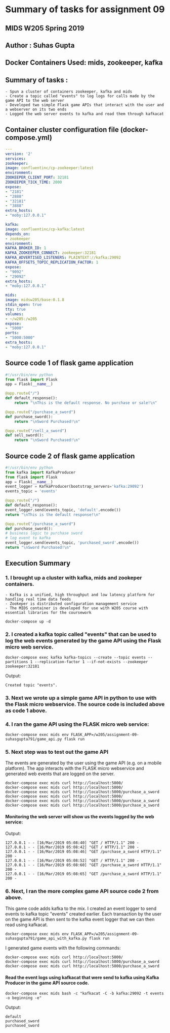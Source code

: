 # Summary of tasks for assignment 09 
## MIDS W205 Spring 2019
## Author : Suhas Gupta
## Docker Containers Used: mids, zookeeper, kafka

## Summary of tasks : 

    - Spun a cluster of containers zookeeper, kafka and mids
    - Create a topic called "events" to log logs for calls made by the game API to the web server 
    - Developed two simple Flask game APIs that interact with the user and a webserver on its two ends 
    - Logged the web server events to kafka and read them through kafkacat

## Container cluster configuration file (docker-compose.yml)

```yml
---
version: '2'
services:
zookeeper:
image: confluentinc/cp-zookeeper:latest
environment:
ZOOKEEPER_CLIENT_PORT: 32181
ZOOKEEPER_TICK_TIME: 2000
expose:
- "2181"
- "2888"
- "32181"
- "3888"
extra_hosts:
- "moby:127.0.0.1"

kafka:
image: confluentinc/cp-kafka:latest
depends_on:
- zookeeper
environment:
KAFKA_BROKER_ID: 1
KAFKA_ZOOKEEPER_CONNECT: zookeeper:32181
KAFKA_ADVERTISED_LISTENERS: PLAINTEXT://kafka:29092
KAFKA_OFFSETS_TOPIC_REPLICATION_FACTOR: 1
expose:
- "9092"
- "29092"
extra_hosts:
- "moby:127.0.0.1"

mids:
image: midsw205/base:0.1.8
stdin_open: true
tty: true
volumes:
- ~/w205:/w205
expose:
- "5000"
ports:
- "5000:5000"
extra_hosts:
- "moby:127.0.0.1"

```

## Source code 1 of flask game application

```python
#!/usr/bin/env python
from flask import Flask
app = Flask(__name__)

@app.route("/")
def default_response():
    return "\nThis is the default response. No purchase or sale!\n"

@app.route("/purchase_a_sword")
def purchase_sword():
    return "\nSword Purchased!\n"

@app.route("/sell_a_sword")
def sell_sword():
    return "\nSword Purchased!\n"
```

## Source code 2 of flask game application

```python
#!/usr/bin/env python
from kafka import KafkaProducer
from flask import Flask
app = Flask(__name__)
event_logger = KafkaProducer(bootstrap_servers='kafka:29092')
events_topic = 'events'

@app.route("/")
def default_response():
event_logger.send(events_topic, 'default'.encode())
return "\nThis is the default response!\n"

@app.route("/purchase_a_sword")
def purchase_sword():
# business logic to purchase sword
# log event to kafka
event_logger.send(events_topic, 'purchased_sword'.encode())
return "\nSword Purchased!\n"
```

## Execution Summary

### 1. I brought up a cluster with kafka, mids and zookeper containers. 
    - Kafka is a unified, high throughput and low latency platform for handling real time data feeds
    - Zookeper is distributed configuration management service 
    - The MIDS container is developed for use with W205 course with essential libraries for the coursework

```
docker-compose up -d
```

### 2. I created a kafka topic called "events" that can be used to log the web events generated by the game API using the Flask micro web service.

```
docker-compose exec kafka kafka-topics --create --topic events --partitions 1 --replication-factor 1 --if-not-exists --zookeeper zookeeper:32181
```

Output: 
```
Created topic "events".
```

### 3. Next we wrote up a simple game API in python to use with the Flask micro webservice. The source code is included above as code 1 above.

### 4. I ran the game API using the FLASK micro web service:

```
docker-compose exec mids env FLASK_APP=/w205/assignment-09-suhasgupta791/game_api.py flask run
```
### 5. Next step was to test out the game API

The events are generated by the user using the game API (e.g. on a mobile platform). The app interacts with the FLASK micro webservice and generated web events that are logged on the server. 

```
docker-compose exec mids curl http://localhost:5000/
docker-compose exec mids curl http://localhost:5000/
docker-compose exec mids curl http://localhost:5000/purchase_a_sword
docker-compose exec mids curl http://localhost:5000/
docker-compose exec mids curl http://localhost:5000/purchase_a_sword
docker-compose exec mids curl http://localhost:5000/purchase_a_sword
```
#### Monitoring the web server will show us the events logged by the web service: 

Output: 
```
127.0.0.1 - - [16/Mar/2019 05:08:40] "GET / HTTP/1.1" 200 -
127.0.0.1 - - [16/Mar/2019 05:08:42] "GET / HTTP/1.1" 200 -
127.0.0.1 - - [16/Mar/2019 05:08:46] "GET /purchase_a_sword HTTP/1.1" 200 -
127.0.0.1 - - [16/Mar/2019 05:08:52] "GET / HTTP/1.1" 200 -
127.0.0.1 - - [16/Mar/2019 05:08:60] "GET /purchase_a_sword HTTP/1.1" 200 -
127.0.0.1 - - [16/Mar/2019 05:08:65] "GET /purchase_a_sword HTTP/1.1" 200 -
```
### 6. Next, I ran the more complex game API source code 2 from above. 

This game code adds kafka to the mix. I created an event logger to send events to kafka topic "events" created earlier. Each transaction by the user on the game API is then sent to the kafka event logger that we can then read using kafkacat.

```
docker-compose exec mids env FLASK_APP=/w205/assignment-09-suhasgupta791/game_api_with_kafka.py flask run
```

I generated game events with the following commands:
```
docker-compose exec mids curl http://localhost:5000/
docker-compose exec mids curl http://localhost:5000/purchase_a_sword
docker-compose exec mids curl http://localhost:5000/purchase_a_sword
```

#### Read the event logs using kafkacat that were send to kafka using Kafka Producer in the game API source code.
```
docker-compose exec mids bash -c "kafkacat -C -b kafka:29092 -t events -o beginning -e"
```

Output: 
```
default
purchased_sword
purchased_sword
```
